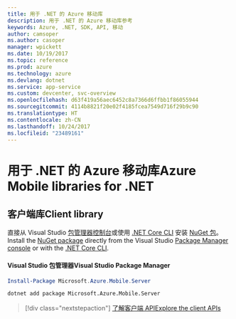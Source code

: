 ```yaml
---
title: 用于 .NET 的 Azure 移动库
description: 用于 .NET 的 Azure 移动库参考
keywords: Azure, .NET, SDK, API, 移动
author: camsoper
ms.author: casoper
manager: wpickett
ms.date: 10/19/2017
ms.topic: reference
ms.prod: azure
ms.technology: azure
ms.devlang: dotnet
ms.service: app-service
ms.custom: devcenter, svc-overview
ms.openlocfilehash: d63f419a56aec6452c8a7366d6ffbb1f86055944
ms.sourcegitcommit: 4114b8821f20e02f4185fcea7549d716f29b9c90
ms.translationtype: HT
ms.contentlocale: zh-CN
ms.lasthandoff: 10/24/2017
ms.locfileid: "23489161"
---
```

# <a name="azure-mobile-libraries-for-net"></a><span data-ttu-id="88309-104">用于 .NET 的 Azure 移动库</span><span class="sxs-lookup"><span data-stu-id="88309-104">Azure Mobile libraries for .NET</span></span>

## <a name="client-library"></a><span data-ttu-id="88309-105">客户端库</span><span class="sxs-lookup"><span data-stu-id="88309-105">Client library</span></span>

<span data-ttu-id="88309-106">直接从 Visual Studio [包管理器控制台][PackageManager]或使用 [.NET Core CLI][DotNetCLI] 安装 [NuGet 包](https://www.nuget.org/packages/Microsoft.Azure.Mobile.Server)。</span><span class="sxs-lookup"><span data-stu-id="88309-106">Install the [NuGet package](https://www.nuget.org/packages/Microsoft.Azure.Mobile.Server) directly from the Visual Studio [Package Manager console][PackageManager] or with the [.NET Core CLI][DotNetCLI].</span></span>

#### <a name="visual-studio-package-manager"></a><span data-ttu-id="88309-107">Visual Studio 包管理器</span><span class="sxs-lookup"><span data-stu-id="88309-107">Visual Studio Package Manager</span></span>

```powershell
Install-Package Microsoft.Azure.Mobile.Server
```

```bash
dotnet add package Microsoft.Azure.Mobile.Server
```

> [!div class="nextstepaction"]
> [<span data-ttu-id="88309-108">了解客户端 API</span><span class="sxs-lookup"><span data-stu-id="88309-108">Explore the client APIs</span></span>](/dotnet/api/overview/azure/mobileapps/client)




[PackageManager]: https://docs.microsoft.com/nuget/tools/package-manager-console
[DotNetCLI]: https://docs.microsoft.com/dotnet/core/tools/dotnet-add-package
